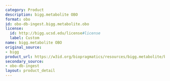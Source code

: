 ```yaml
---
category: Product
description: bigg.metabolite OBO
format: obo
id: obo-db-ingest.bigg.metabolite.obo
license:
  id: http://bigg.ucsd.edu/license#license
  label: Custom
name: bigg.metabolite OBO
original_source:
- bigg
product_url: https://w3id.org/biopragmatics/resources/bigg.metabolite/bigg.metabolite.obo
secondary_source:
- obo-db-ingest
layout: product_detail
---
```

